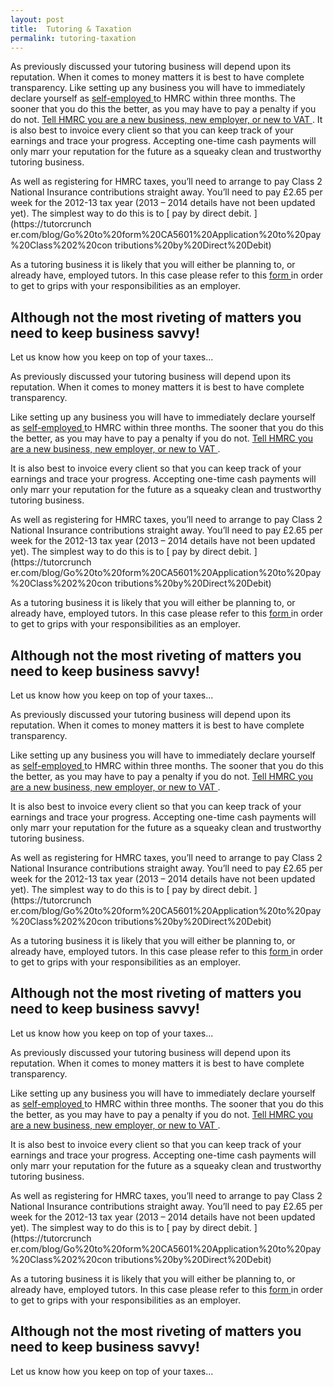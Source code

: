 ```yaml
---
layout: post
title:  Tutoring & Taxation
permalink: tutoring-taxation
---
```

As previously discussed your tutoring business will depend upon its
reputation. When it comes to money matters it is best to have complete
transparency. Like setting up any business you will have to immediately
declare yourself as [ self-employed ](http://www.hmrc.gov.uk/sa/) to HMRC
within three months. The sooner that you do this the better, as you may have
to pay a penalty if you do not. [ Tell HMRC you are a new business, new
employer, or new to VAT ](https://online.hmrc.gov.uk/registration/options) .
It is also best to invoice every client so that you can keep track of your
earnings and trace your progress. Accepting one-time cash payments will only
marr your reputation for the future as a squeaky clean and trustworthy
tutoring business.

As well as registering for HMRC taxes, you’ll need to arrange to pay Class 2
National Insurance contributions straight away. You’ll need to pay £2.65 per
week for the 2012-13 tax year (2013 – 2014 details have not been updated yet).
The simplest way to do this is to [ pay by direct debit. ](https://tutorcrunch
er.com/blog/Go%20to%20form%20CA5601%20Application%20to%20pay%20Class%202%20con
tributions%20by%20Direct%20Debit)

As a tutoring business it is likely that you will either be planning to, or
already have, employed tutors. In this case please refer to this [ form
](http://www.hmrc.gov.uk/payerti/getting-started-more/index.htm) in order to
get to grips with your responsibilities as an employer.

##  Although not the most riveting of matters you need to keep business savvy!
Let us know how you keep on top of your taxes...

As previously discussed your tutoring business will depend upon its
reputation. When it comes to money matters it is best to have complete
transparency.

Like setting up any business you will have to immediately declare yourself as
[ self-employed ](http://www.hmrc.gov.uk/sa/) to HMRC within three months. The
sooner that you do this the better, as you may have to pay a penalty if you do
not. [ Tell HMRC you are a new business, new employer, or new to VAT
](https://online.hmrc.gov.uk/registration/options) .

It is also best to invoice every client so that you can keep track of your
earnings and trace your progress. Accepting one-time cash payments will only
marr your reputation for the future as a squeaky clean and trustworthy
tutoring business.

As well as registering for HMRC taxes, you’ll need to arrange to pay Class 2
National Insurance contributions straight away. You’ll need to pay £2.65 per
week for the 2012-13 tax year (2013 – 2014 details have not been updated yet).
The simplest way to do this is to [ pay by direct debit. ](https://tutorcrunch
er.com/blog/Go%20to%20form%20CA5601%20Application%20to%20pay%20Class%202%20con
tributions%20by%20Direct%20Debit)

As a tutoring business it is likely that you will either be planning to, or
already have, employed tutors. In this case please refer to this [ form
](http://www.hmrc.gov.uk/payerti/getting-started-more/index.htm) in order to
get to grips with your responsibilities as an employer.

##  Although not the most riveting of matters you need to keep business savvy!
Let us know how you keep on top of your taxes...

As previously discussed your tutoring business will depend upon its
reputation. When it comes to money matters it is best to have complete
transparency.

Like setting up any business you will have to immediately declare yourself as
[ self-employed ](http://www.hmrc.gov.uk/sa/) to HMRC within three months. The
sooner that you do this the better, as you may have to pay a penalty if you do
not. [ Tell HMRC you are a new business, new employer, or new to VAT
](https://online.hmrc.gov.uk/registration/options) .

It is also best to invoice every client so that you can keep track of your
earnings and trace your progress. Accepting one-time cash payments will only
marr your reputation for the future as a squeaky clean and trustworthy
tutoring business.

As well as registering for HMRC taxes, you’ll need to arrange to pay Class 2
National Insurance contributions straight away. You’ll need to pay £2.65 per
week for the 2012-13 tax year (2013 – 2014 details have not been updated yet).
The simplest way to do this is to [ pay by direct debit. ](https://tutorcrunch
er.com/blog/Go%20to%20form%20CA5601%20Application%20to%20pay%20Class%202%20con
tributions%20by%20Direct%20Debit)

As a tutoring business it is likely that you will either be planning to, or
already have, employed tutors. In this case please refer to this [ form
](http://www.hmrc.gov.uk/payerti/getting-started-more/index.htm) in order to
get to grips with your responsibilities as an employer.

##  Although not the most riveting of matters you need to keep business savvy!
Let us know how you keep on top of your taxes...

As previously discussed your tutoring business will depend upon its
reputation. When it comes to money matters it is best to have complete
transparency.

Like setting up any business you will have to immediately declare yourself as
[ self-employed ](http://www.hmrc.gov.uk/sa/) to HMRC within three months. The
sooner that you do this the better, as you may have to pay a penalty if you do
not. [ Tell HMRC you are a new business, new employer, or new to VAT
](https://online.hmrc.gov.uk/registration/options) .

It is also best to invoice every client so that you can keep track of your
earnings and trace your progress. Accepting one-time cash payments will only
marr your reputation for the future as a squeaky clean and trustworthy
tutoring business.

As well as registering for HMRC taxes, you’ll need to arrange to pay Class 2
National Insurance contributions straight away. You’ll need to pay £2.65 per
week for the 2012-13 tax year (2013 – 2014 details have not been updated yet).
The simplest way to do this is to [ pay by direct debit. ](https://tutorcrunch
er.com/blog/Go%20to%20form%20CA5601%20Application%20to%20pay%20Class%202%20con
tributions%20by%20Direct%20Debit)

As a tutoring business it is likely that you will either be planning to, or
already have, employed tutors. In this case please refer to this [ form
](http://www.hmrc.gov.uk/payerti/getting-started-more/index.htm) in order to
get to grips with your responsibilities as an employer.

##  Although not the most riveting of matters you need to keep business savvy!
Let us know how you keep on top of your taxes...

